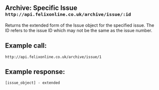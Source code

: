 <div class="page-header">
    <h2>Archive: Specific Issue <small><code>http://api.felixonline.co.uk/archive/issue/:id</code></small></h2>
</div>

Returns the extended form of the Issue object for the specified issue. The ID refers to the issue ID which may not be the same as the issue number.

## Example call:
`http://api.felixonline.co.uk/archive/issue/1`

## Example response:
    [issue_object] - extended
